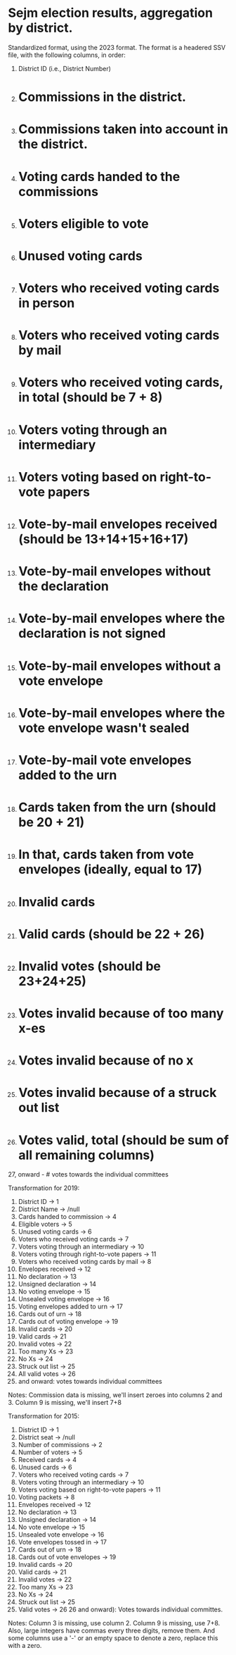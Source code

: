 # Sejm election results, aggregation by district.

Standardized format, using the 2023 format. The format is a headered SSV
file, with the following columns, in order:
1) District ID (i.e., District Number)
2) # Commissions in the district.
3) # Commissions taken into account in the district.
4) # Voting cards handed to the commissions
5) # Voters eligible to vote
6) # Unused voting cards
7) # Voters who received voting cards in person
8) # Voters who received voting cards by mail
9) # Voters who received voting cards, in total (should be 7 + 8)
10) # Voters voting through an intermediary
11) # Voters voting based on right-to-vote papers
12) # Vote-by-mail envelopes received (should be 13+14+15+16+17)
13) # Vote-by-mail envelopes without the declaration
14) # Vote-by-mail envelopes where the declaration is not signed
15) # Vote-by-mail envelopes without a vote envelope
16) # Vote-by-mail envelopes where the vote envelope wasn't sealed
17) # Vote-by-mail vote envelopes added to the urn
18) # Cards taken from the urn (should be 20 + 21)
19) # In that, cards taken from vote envelopes (ideally, equal to 17)
20) # Invalid cards
21) # Valid cards (should be 22 + 26)
22) # Invalid votes (should be 23+24+25)
23) # Votes invalid because of too many x-es
24) # Votes invalid because of no x
25) # Votes invalid because of a struck out list
26) # Votes valid, total (should be sum of all remaining columns)
27, onward - # votes towards the individual committees

Transformation for 2019:
1) District ID -> 1
2) District Name -> /null
3) Cards handed to commission -> 4
4) Eligible voters -> 5
5) Unused voting cards -> 6
6) Voters who received voting cards -> 7
7) Voters voting through an intermediary -> 10
8) Voters voting through right-to-vote papers -> 11
9) Voters who received voting cards by mail -> 8
10) Envelopes received -> 12
11) No declaration -> 13
12) Unsigned declaration -> 14
13) No voting envelope -> 15
14) Unsealed voting envelope -> 16
15) Voting envelopes added to urn -> 17
16) Cards out of urn -> 18
17) Cards out of voting envelope -> 19
18) Invalid cards -> 20
19) Valid cards -> 21
20) Invalid votes -> 22
21) Too many Xs -> 23
22) No Xs -> 24
23) Struck out list -> 25
24) All valid votes -> 26
25) and onward: votes towards individual committees

Notes: Commission data is missing, we'll insert zeroes into columns 2 and 3.
Column 9 is missing, we'll insert 7+8

Transformation for 2015:
1) District ID -> 1
2) District seat -> /null
3) Number of commissions -> 2
4) Number of voters -> 5
5) Received cards -> 4
6) Unused cards -> 6
7) Voters who received voting cards -> 7
8) Voters voting through an intermediary -> 10
9) Voters voting based on right-to-vote papers -> 11
10) Voting packets -> 8
11) Envelopes received -> 12
12) No declaration -> 13
13) Unsigned declaration -> 14
14) No vote envelope -> 15
15) Unsealed vote envelope -> 16
16) Vote envelopes tossed in -> 17
17) Cards out of urn -> 18
18) Cards out of vote envelopes -> 19
19) Invalid cards -> 20
20) Valid cards -> 21
21) Invalid votes -> 22
22) Too many Xs -> 23
23) No Xs -> 24
24) Struck out list -> 25
25) Valid votes -> 26
26 and onward): Votes towards individual committes.

Notes: Column 3 is missing, use column 2. Column 9 is missing, use 7+8.
Also, large integers have commas every three digits, remove them. And some
columns use a '-' or an empty space to denote a zero, replace this with a
zero.
